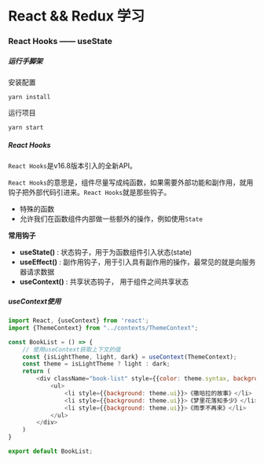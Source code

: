 # React && Redux 学习
### React Hooks —— useState
##### 运行手脚架
安装配置
```shell script
yarn install
```
运行项目
```shell script
yarn start
```

##### React Hooks
`React Hooks`是v16.8版本引入的全新API。

`React Hooks`的意思是，组件尽量写成纯函数，如果需要外部功能和副作用，就用钩子把外部代码引进来。`React Hooks`就是那些钩子。

- 特殊的函数
- 允许我们在函数组件内部做一些额外的操作，例如使用`State`

**常用钩子**
- **useState()** : 状态钩子，用于为函数组件引入状态(state)
- **useEffect()** : 副作用钩子，用于引入具有副作用的操作，最常见的就是向服务器请求数据
- **useContext()** : 共享状态钩子， 用于组件之间共享状态


##### useContext使用
```js
import React, {useContext} from 'react';
import {ThemeContext} from "../contexts/ThemeContext";

const BookList = () => {
    // 使用useContext获取上下文的值
    const {isLightTheme, light, dark} = useContext(ThemeContext);
    const theme = isLightTheme ? light : dark;
    return (
        <div className="book-list" style={{color: theme.syntax, background: theme.bg}}>
            <ul>
                <li style={{background: theme.ui}}>《撒哈拉的故事》</li>
                <li style={{background: theme.ui}}>《梦里花落知多少》</li>
                <li style={{background: theme.ui}}>《雨季不再来》</li>
            </ul>
        </div>
    )
}

export default BookList;
```
